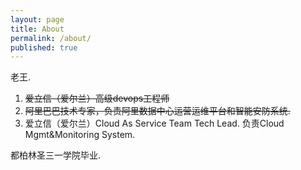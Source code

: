 ```yaml
---
layout: page
title: About
permalink: /about/
published: true
---
```


老王.

1. ~~爱立信（爱尔兰）高级devops工程师~~ 
2. ~~阿里巴巴技术专家，负责阿里数据中心运营运维平台和智能安防系统.~~
3. 爱立信（爱尔兰）Cloud As Service Team Tech Lead. 负责Cloud Mgmt&Monitoring System.

都柏林圣三一学院毕业.

